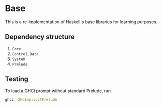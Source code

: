 # Base

This is a re-implementation of Haskell's base libraries for learning purposes.

## Dependency structure

1. `Core`
1. `Control`, `Data`
1. `System`
1. `Prelude`

## Testing

To load a GHCi prompt without standard Prelude, run

```bash
ghci -XNoImplicitPrelude
```